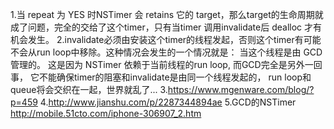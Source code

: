 1.当 repeat 为 YES 时NSTimer 会 retains 它的 target，那么target的生命周期就成了问题，完全的交给了这个timer，只有当timer 调用invalidate后 dealloc 才有机会发生。
2.invalidate必须由安装这个timer的线程发起，否则这个timer有可能不会从run loop中移除。这种情况会发生的一个情况就是： 当这个线程是由 GCD 管理的。 这是因为 NSTimer 依赖于当前线程的run loop, 而GCD完全是另外一回事， 它不能确保timer的阻塞和invalidate是由同一个线程发起的， run loop和queue将会交织在一起，世界就乱了...
3.https://www.mgenware.com/blog/?p=459
4.http://www.jianshu.com/p/2287344894ae
5.GCD的NSTimer
http://mobile.51cto.com/iphone-306907_2.htm
